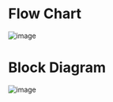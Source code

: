 # Flow Chart
![image](https://user-images.githubusercontent.com/101519714/164476608-fc6e296a-4253-4ae7-9cfe-ec549a56ff9c.png)
# Block Diagram
![image](https://user-images.githubusercontent.com/101519714/164720001-32e70482-8049-4b08-8132-5033c2e8afdc.png)
